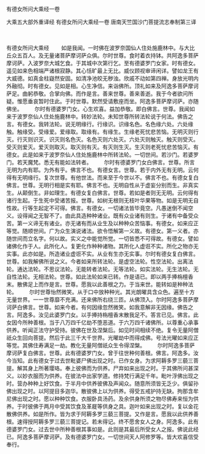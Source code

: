 有德女所问大乘经一卷


大乘五大部外重译经
有德女所问大乘经一卷
唐南天竺国沙门菩提流志奉制第三译


　　

有德女所问大乘经
　　如是我闻。一时佛在波罗奈国仙人住处施鹿林中。与大比丘众五百人。及无量诸菩萨摩诃萨众俱。尔时世尊。食时着衣持钵。共阿逸多菩萨摩诃萨。入波罗奈大城乞食。于其城中次第行乞。至有德婆罗门女家。时有德女。遥见如来色相端严诸根寂静。其心恬旷最上无比。威仪顾视审谛闲详。譬如龙王有大威德。如真金柱嶷然安固。如清净池皎无秽浊。欣戚不动如第四禅。身放光明内外融彻。时有德女。见如是相。心生净信。来诣佛所。顶礼如来及阿逸多菩萨摩诃萨足。曲躬恭敬。合掌向佛。而作是言。善来世尊。善来善逝。我于今者欲问所疑。惟愿垂哀暂时住此。于时世尊。默然受请敷座而坐。阿逸多菩萨摩诃萨。亦随佛坐。
　　尔时有德婆罗门女。心生欢喜。益加恭敬。即白佛言。世尊。我闻如来于波罗奈仙人住处施鹿林中。转妙法轮。未知世尊所转法轮说于何法。佛告之言。有德女。我转法轮。说无明缘行。行缘识。识缘名色。名色缘六处。六处缘触。触缘受。受缘爱。爱缘取。取缘有。有缘生。生缘老死忧悲苦恼。无明灭则行灭。行灭则识灭。识灭则名色灭。名色灭则六处灭。六处灭则触灭。触灭则受灭。受灭则爱灭。爱灭则取灭。取灭则有灭。有灭则生灭。生灭则老死忧悲苦恼灭。有德女。此是如来于波罗奈仙人住处施鹿林中所转法轮。一切世间。若沙门。若婆罗门。若天魔梵。悉无有能如法转者。
　　尔时有德婆罗门女白佛言。世尊。所言无明为内有耶。为外有乎。佛言不也。有德女言。世尊。若于内外无有无明。云何得有无明缘行。复次世尊。有他世法。而来至于今世以不。佛言不也。有德女复白佛言。世尊。无明行相是实有耶。佛言不也。无明自性从于虚妄分别而生。非真实生。从颠倒生。非如理生。有德女复白佛言。世尊。若如是者则无无明。云何得有诸行生起。于生死中受诸苦报。世尊。如树无根则无枝叶华果等物。如是无明无自性故。行等生起定不可得。佛言。有德女。一切诸法皆毕竟空。凡愚迷倒不闻空义。设得闻之无智不了。由此具造种种诸业。既有众业诸有则生。于诸有中备受众苦。第一义谛无有诸业。亦无诸有而从业生及以种种众苦恼事。有德女。如来应正等觉。随顺世间。广为众生演说诸法。欲令悟解第一义故。有德女。第一义者。亦随世间而立名字。何以故。实义之中能觉所觉。一切皆悉不可得故。有德女。譬如诸佛化作于人。此所化人。复更化作种种诸物。其所化人虚诳不实。所化之物亦无实事。此亦如是。所造诸业虚诳不实。从业有生亦无实事。尔时有德女复白佛言。世尊。如我解佛所说之义。今者如来所转法轮。是虚空法轮。性空法轮。出离法轮。通达法轮。不思议法轮。无能转者法轮。无等法轮。如实法轮。无生法轮。无自性法轮。无相法轮。世尊。如此法轮如来已转。作是语已。即以两手捧栴檀香末。散佛足上而作是言。世尊。愿我以此善根之力。于当来世。能转如是种种法轮。
　　尔时世尊怡然微笑。从于口中放种种光。其光朗曜具含众色。遍至十方无量世界。一一世尊靡不充满。还来佛所右绕三匝。从佛顶入。尔时阿逸多菩萨摩诃萨白佛言。世尊。如来今者。有何因缘忽然微笑。如我意解非无因缘。佛告之言。阿逸多。汝见此婆罗门女。以手捧持栴檀香末散我足不。答言已见。佛言。此女因今所种善根。当于八万四千亿劫不堕恶道。于六万四千诸佛所。以尊重心承事供养。听闻正法守护受持。彼佛在世及涅槃后。如见时间相续不绝。复令无量阿僧祇众生回向菩提。然后于此三千大千世界。光曜劫中而得成佛。号法光曜如来应正等觉。其佛住寿满足一劫。教化无量阿僧祇众生令得涅槃。
　　尔时阿逸多菩萨摩诃萨复白佛言。世尊。此有德婆罗门女。曾于往世种何善根。佛言。阿逸多。汝今当知。此有德女于过去世毗婆尸佛出现之时。已作女身。为求阿耨多罗三藐三菩提。解其身上所著璎珞。奉上彼佛而为供养。尸弃如来出现之时。于其佛所问甚深义。以妙衣服而为供养。在彼法中出家学道。修持梵行满足千年。毗叶浮佛出现之时。营办种种上好饮食。于半月中供养彼佛及声闻众。随意所须皆无乏少。俱留孙佛出现之时。以阿提目多迦华。散彼佛上以为供养。得受五戒护持无缺。拘那含牟尼佛出现之时。愿以种种饮食。衣服卧具汤药。及余供身所须之物尽佛寿来恒为供养。于时彼佛于两月中受其饮食及革屣等供身之具。迦叶如来出现之时。复以金花散佛供养。如是所作。皆为求于阿耨多罗三藐三菩提。又作是言。愿我以此供养善根。速得授阿耨多罗三藐三菩提记。若未得记。终不愿舍女人之身。阿逸多。此有德婆罗门女。过去世中所种善根其事如是。此则是其最后所受女人之报。佛说此经已。阿逸多菩萨摩诃萨。及有德婆罗门女。一切世间天人阿修罗等。皆大欢喜信受奉行。


